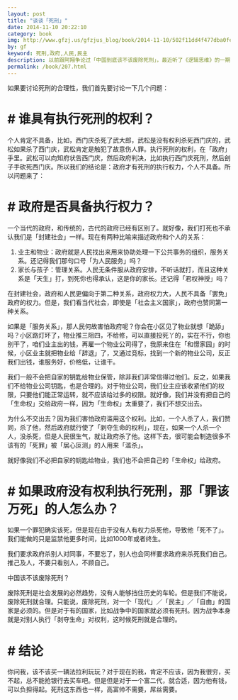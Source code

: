 ```yaml
---
layout: post
title: "谈谈「死刑」"
date: 2014-11-10 20:22:10
category: book
img: http://www.gfzj.us/gfzjus_blog/book/2014-11-10/502f11dd4f477dba0fe3137d3342b20e.jpg
by: gf
keyword: 死刑,政府,人民,民主
description: 以前跟阿翔争论过「中国到底该不该废除死刑」，最近听了《逻辑思维》的一期节目：一个该死者的意外生存(罗辑思维)。感觉很有道理，现在可以总结一下。
permalink: /book/207.html
---
```

如果要讨论死刑的合理性，我们首先要讨论一下几个问题：

#  # 谁具有执行死刑的权利？ ##

个人肯定不具备，比如，西门庆杀死了武大郎，武松是没有权利杀死西门庆的，武松如果杀了西门庆，武松肯定是触犯了故意伤人罪。执行死刑的权利，在「政府」手里。武松可以向知府状告西门庆，然后政府判决，比如执行西门庆死刑，然后刽子手砍死西门庆。所以我们的结论是：政府才有死刑的执行权力，个人不具备。所以问题来了：

#  # 政府是否具备执行权力？ ##

一个当代的政府，和传统的，古代的政府已经有区别了。就好像，我们打死也不承认我们是「封建社会」一样。现在有两种比喻来描述政府和个人的关系：

1.  业主和物业：政府就是人民找出来用来协助处理一下公共事务的组织，服务关系。还记得我们那句口号「为人民服务」吗？
2.  家长与孩子：管理关系。人民无条件服从政府安排，不听话就打，而且这种关系是「天生」打，到死你也得承认，这是你的家长。还记得「君权神授」吗？

在封建社会，政府和人民更偏向于第二种关系，政府权力大，人民不具备「罢免」政府的权力。但是，我们看当代社会，即使是「社会主义国家」，政府也赞同第一种关系。

如果是「服务关系」，那人民何故害怕政府呢？你会在小区见了物业就想「跪舔」吗？小区路灯坏了，物业推三阻四，不给修，可以直接投死丫的，实在不行，你也别干了，咱们业主出的钱，再雇一个物业公司得了，我原来住在「和憬家园」的时候，小区业主就把物业给「辞退」了，又通过竞标，找到一个新的物业公司，反正我们出钱，谁服务好，价格低，让谁干。

我们一般不会把自家的钥匙给物业保管，除非我们非常信得过他们。反之，如果我们不给物业公司钥匙，也是合理的。对于物业公司，我们业主应该收紧他们的权限，只要他们能正常运转，就不应该给过多的权限。就好像，我们并没有把自己的「生命权」交给政府一样，因为「生命权」太重要了，我们不想交出去。

为什么不交出去？因为我们害怕政府滥用这个权利。比如，一个人杀了人，我们赞同，杀了他，然后政府就行使了「剥夺生命的权利」，现在，如果一个人杀一个人，没杀死，但是人民很生气，就让政府杀了他。这样下去，很可能会制造很多不该有的「死罪」被「居心叵测」的人用来「滥杀」。

就好像我们不必把自家的钥匙给物业，我们也不会把自己的「生命权」给政府。

#  # 如果政府没有权利执行死刑，那「罪该万死」的人怎么办？ ##

如果一个罪犯确实该死，但是现在由于没有人有权力杀死他，导致他「死不了」。我们能做的只是监禁他更多时间，比如1000年或者终生。

我们要求政府杀别人对同事，不要忘了，别人也会同样要求政府来杀死我们自己。推己及人，不要只看别人，不顾自己。

中国该不该废除死刑？

废除死刑是社会发展的必然趋势，没有人能够挡住历史的车轮。但是我们不能说，废除死刑就合理。只能说，废除死刑，对一个「现代」／「民主」／「自由」的国家是必须的。但是对于有的国家，比如战争中的国家就必须有死刑。因为战争本身就是对别人执行「剥夺生命」对权利，这时候死刑就是合理的。

#  # 结论 ##

你问我，该不该买一辆法拉利玩玩？对于现在的我，肯定不应该，因为我很穷，买不起，总不能抢银行去买车吧。但是但是对于一个富二代，就合适，因为他有钱，可以负担得起。死刑这东西也一样，高富帅不需要，屌丝需要。
